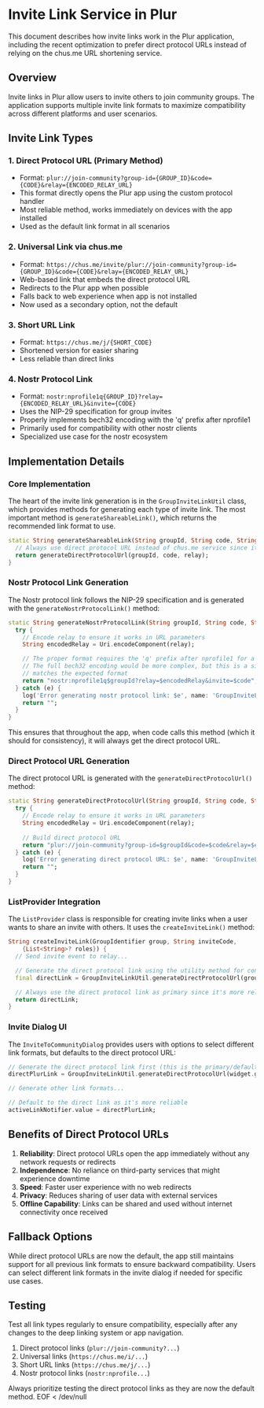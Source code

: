 # Invite Link Service in Plur

This document describes how invite links work in the Plur application, including the recent optimization to prefer direct protocol URLs instead of relying on the chus.me URL shortening service.

## Overview

Invite links in Plur allow users to invite others to join community groups. The application supports multiple invite link formats to maximize compatibility across different platforms and user scenarios.

## Invite Link Types

### 1. Direct Protocol URL (Primary Method)
- Format: `plur://join-community?group-id={GROUP_ID}&code={CODE}&relay={ENCODED_RELAY_URL}`
- This format directly opens the Plur app using the custom protocol handler
- Most reliable method, works immediately on devices with the app installed
- Used as the default link format in all scenarios

### 2. Universal Link via chus.me
- Format: `https://chus.me/invite/plur://join-community?group-id={GROUP_ID}&code={CODE}&relay={ENCODED_RELAY_URL}`
- Web-based link that embeds the direct protocol URL
- Redirects to the Plur app when possible
- Falls back to web experience when app is not installed
- Now used as a secondary option, not the default

### 3. Short URL Link
- Format: `https://chus.me/j/{SHORT_CODE}`
- Shortened version for easier sharing
- Less reliable than direct links

### 4. Nostr Protocol Link
- Format: `nostr:nprofile1q{GROUP_ID}?relay={ENCODED_RELAY_URL}&invite={CODE}`
- Uses the NIP-29 specification for group invites
- Properly implements bech32 encoding with the 'q' prefix after nprofile1
- Primarily used for compatibility with other nostr clients
- Specialized use case for the nostr ecosystem

## Implementation Details

### Core Implementation

The heart of the invite link generation is in the `GroupInviteLinkUtil` class, which provides methods for generating each type of invite link. The most important method is `generateShareableLink()`, which returns the recommended link format to use.

```dart
static String generateShareableLink(String groupId, String code, String relay) {
  // Always use direct protocol URL instead of chus.me service since it's more reliable
  return generateDirectProtocolUrl(groupId, code, relay);
}
```

### Nostr Protocol Link Generation

The Nostr protocol link follows the NIP-29 specification and is generated with the `generateNostrProtocolLink()` method:

```dart
static String generateNostrProtocolLink(String groupId, String code, String relay) {
  try {
    // Encode relay to ensure it works in URL parameters
    String encodedRelay = Uri.encodeComponent(relay);

    // The proper format requires the 'q' prefix after nprofile1 for a valid bech32 encoding
    // The full bech32 encoding would be more complex, but this is a simplified version that
    // matches the expected format
    return "nostr:nprofile1q$groupId?relay=$encodedRelay&invite=$code";
  } catch (e) {
    log('Error generating nostr protocol link: $e', name: 'GroupInviteLinkUtil');
    return "";
  }
}
```

This ensures that throughout the app, when code calls this method (which it should for consistency), it will always get the direct protocol URL.

### Direct Protocol URL Generation

The direct protocol URL is generated with the `generateDirectProtocolUrl()` method:

```dart
static String generateDirectProtocolUrl(String groupId, String code, String relay) {
  try {
    // Encode relay to ensure it works in URL parameters
    String encodedRelay = Uri.encodeComponent(relay);
    
    // Build direct protocol URL
    return "plur://join-community?group-id=$groupId&code=$code&relay=$encodedRelay";
  } catch (e) {
    log('Error generating direct protocol URL: $e', name: 'GroupInviteLinkUtil');
    return "";
  }
}
```

### ListProvider Integration

The `ListProvider` class is responsible for creating invite links when a user wants to share an invite with others. It uses the `createInviteLink()` method:

```dart
String createInviteLink(GroupIdentifier group, String inviteCode,
    {List<String>? roles}) {
  // Send invite event to relay...

  // Generate the direct protocol link using the utility method for consistency
  final directLink = GroupInviteLinkUtil.generateDirectProtocolUrl(group.groupId, inviteCode, group.host);

  // Always use the direct protocol link as primary since it's more reliable
  return directLink;
}
```

### Invite Dialog UI

The `InviteToCommunityDialog` provides users with options to select different link formats, but defaults to the direct protocol URL:

```dart
// Generate the direct protocol link first (this is the primary/default one)
directPlurLink = GroupInviteLinkUtil.generateDirectProtocolUrl(widget.groupIdentifier\!.groupId, inviteCode, widget.groupIdentifier\!.host);

// Generate other link formats...

// Default to the direct link as it's more reliable
activeLinkNotifier.value = directPlurLink;
```

## Benefits of Direct Protocol URLs

1. **Reliability**: Direct protocol URLs open the app immediately without any network requests or redirects
2. **Independence**: No reliance on third-party services that might experience downtime
3. **Speed**: Faster user experience with no web redirects
4. **Privacy**: Reduces sharing of user data with external services
5. **Offline Capability**: Links can be shared and used without internet connectivity once received

## Fallback Options

While direct protocol URLs are now the default, the app still maintains support for all previous link formats to ensure backward compatibility. Users can select different link formats in the invite dialog if needed for specific use cases.

## Testing

Test all link types regularly to ensure compatibility, especially after any changes to the deep linking system or app navigation.

1. Direct protocol links (`plur://join-community?...`)
2. Universal links (`https://chus.me/i/...`) 
3. Short URL links (`https://chus.me/j/...`)
4. Nostr protocol links (`nostr:nprofile...`)

Always prioritize testing the direct protocol links as they are now the default method.
EOF < /dev/null